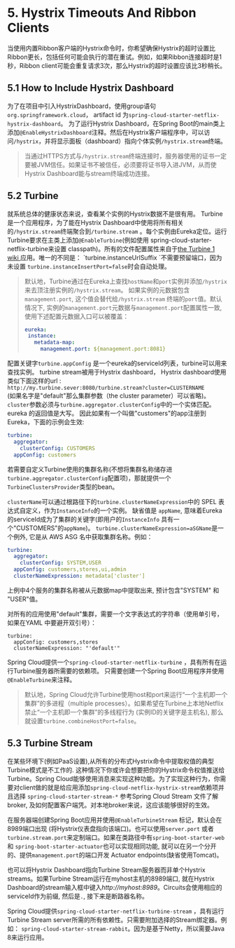 # 5. Hystrix Timeouts And Ribbon Clients #

当使用内置Ribbon客户端的Hystrix命令时，你希望确保Hystrix的超时设置比Ribbon更长，包括任何可能会执行的潜在重试。例如，如果Ribbon连接超时是1秒，Ribbon client可能会重复请求3次，那么Hystrix的超时设置应该比3秒稍长。

## 5.1 How to Include Hystrix Dashboard #

为了在项目中引入HystrixDashboard，使用group语句`org.springframework.cloud`， artifact id 为`spring-cloud-starter-netflix-hystrix-dashboard`。
为了运行Hystrix Dashboard，在Spring Boot的main类上添加`@EnableHystrixDashboard`注释。然后在Hystrix客户端程序中，可以访问`/hystrix`，并将显示面板（dashboard）指向个体实例`/hystrix.stream`终端。

> 当通过HTTPS方式与`/hystrix.stream`终端连接时，服务器使用的证书一定要被JVM信任。如果证书不被信任，必须要将证书导入进JVM，从而使Hystrix Dashboard能与stream终端成功连接。

## 5.2 Turbine ##

就系统总体的健康状态来说，查看某个实例的Hystrix数据不是很有用。 Turbine是一个应用程序，为了能在Hystrix Dashboard中使用将所有相关的`/hystrix.stream`终端聚合到`/turbine.stream` 。每个实例由Eureka定位。运行Turbine要求在主类上添加` @EnableTurbine `(例如使用 spring-cloud-starter-netflix-turbine来设置 classpath)。所有的文件配置属性来自于[the Turbine 1 wiki ](https://github.com/Netflix/Turbine/wiki/Configuration-(1.x))应用。唯一的不同是： `turbine.instanceUrlSuffix `不需要预留端口，因为未设置 `turbine.instanceInsertPort=false`时会自动处理。


> 默认地，Turbine通过在Eureka上查找`hostName`和`port`实例并添加`/hystrix`来去顶注册实例的`/hystrix.stream`。 如果实例的元数据包含`management.port`, 这个值会替代给`/hystrix.stream`
终端的`port`值。默认情况下, 实例的`management.port`元数据与`management.port`配置属性一致, 使用下述配置元数据入口可以被覆盖：
> 
> ```yaml
> eureka:
>  instance:
>    metadata-map:
>      management.port: ${management.port:8081}
> ```

配置关键字`turbine.appConfig` 是一个eureka的serviceId列表，turbine可以用来查找实例。 turbine stream被用于Hystrix dashboard， Hystrix dashboard使用类似下面这样的url :   
`http://my.turbine.sever:8080/turbine.stream?cluster=CLUSTERNAME`   
(如果名字是"default"那么集群参数（the cluster parameter）可以省略)。`cluster`参数必须与`turbine.aggregator.clusterConfig`中的一个实体匹配。 eureka 的返回值是大写。 因此如果有一个叫做"customers"的app注册到Eureka，下面的示例会生效:
```yaml
turbine:
  aggregator:
    clusterConfig: CUSTOMERS
  appConfig: customers
```
若需要自定义Turbine使用的集群名称(不想将集群名称储存进`turbine.aggregator.clusterConfig`配置项)，那就提供一个`TurbineClustersProvider`类型的bean。  

`clusterName`可以通过根路径下的`turbine.clusterNameExpression`中的 SPEL 表达式自定义，作为`InstanceInfo`的一个实例。 缺省值是 `appName`, 意味着Eureka的serviceId成为了集群的关键字(即用户的`InstanceInfo` 具有一个"CUSTOMERS"的`appName`)。 `turbine.clusterNameExpression=aSGName`是一个例外, 它是从 AWS ASG 名中获取集群名称。例如：
```yaml
turbine:
  aggregator:
    clusterConfig: SYSTEM,USER
  appConfig: customers,stores,ui,admin
  clusterNameExpression: metadata['cluster']
```

上例中4个服务的集群名称被从元数据map中提取出来, 预计包含"SYSTEM" 和 "USER"值。

对所有的应用使用"default"集群，需要一个文字表达式的字符串（使用单引号，如果在YAML 中要避开双引号）：
```
turbine:
  appConfig: customers,stores
  clusterNameExpression: "'default'"
```
Spring Cloud提供一个`spring-cloud-starter-netflix-turbine` ，具有所有在运行Turbine服务器所需要的依赖项。 只需要创建一个Spring Boot应用程序并使用`@EnableTurbine`来注释。

> 默认地，Spring Cloud允许Turbine使用host和port来运行“一个主机即一个集群”的多进程（multiple processes）。如果希望在Turbine上本地Netflix禁止“一个主机即一个集群”的多线程行为 (实例ID的关键字是主机名), 那么就设置`turbine.combineHostPort=false`。

## 5.3 Turbine Stream ##

在某些环境下(例如PaaS设置),从所有的分布式Hystrix命令中提取权值的典型Turbine模式是不工作的. 这种情况下你或许会想要把你的Hystrix命令权值推送给Turbine。Spring Cloud能够使用消息来实现这种功能。为了实现这种行为，你需要对client做的就是给应用添加`spring-cloud-netflix-hystrix-stream`依赖项并且选择 `spring-cloud-starter-stream-*` 参考Spring Cloud Stream 文件了解broker, 及如何配置客户端凭。对本地broker来说，这应该能够很好的生效。

在服务器端创建Spring Boot应用并使用`@EnableTurbineStream` 标记，默认会在8989端口出现 (将Hystrix仪表盘指向该端口)。也可以使用`server.port` 或者 `turbine.stream.port`来定制端口。如果在类路径中有`spring-boot-starter-web` 和 `spring-boot-starter-actuator`也可以实现相同功能, 就可以在另一个分开的、提供`management.port`的端口开发 Actuator endpoints(缺省使用Tomcat)。

也可以将Hystrix Dashboard指向Turbine Stream服务器而非单个Hystrix streams。如果Turbine Stream运行在myhost主机的8989端口, 就在Hystrix Dashboard的stream输入框中键入*http://myhost:8989*。Circuits会使用相应的serviceId作为前缀, 然后是`.`, 接下来是断路器名称。

Spring Cloud提供`spring-cloud-starter-netflix-turbine-stream` ，具有运行Turbine Stream server所需的所有依赖性。只需要附加选择的Stream绑定器。例如： `spring-cloud-starter-stream-rabbit`。因为是基于Netty，所以需要Java 8来运行应用。